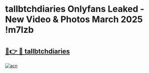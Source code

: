 # tallbtchdiaries Onlyfans Leaked - New Video & Photos March 2025 !m7lzb

# <h2><a href="https://ewo26b.iuczelnia.edu.pl?title=tallbtchdiaries&ref=m7lzb">🔗👉 🔴 tallbtchdiaries</a></h2>

[![acn](https://github.com/user-attachments/assets/0f9c940e-d8b0-45ae-aac7-cd30a18b3e1c)](https://ewo26b.iuczelnia.edu.pl?title=tallbtchdiaries&ref=m7lzb)

